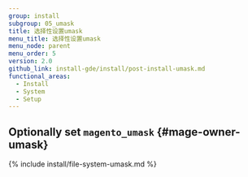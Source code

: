 ```yaml
---
group: install
subgroup: 05_umask
title: 选择性设置umask
menu_title: 选择性设置umask
menu_node: parent
menu_order: 5
version: 2.0
github_link: install-gde/install/post-install-umask.md
functional_areas:
  - Install
  - System
  - Setup
---
```


## Optionally set `magento_umask` {#mage-owner-umask}

{% include install/file-system-umask.md %}
